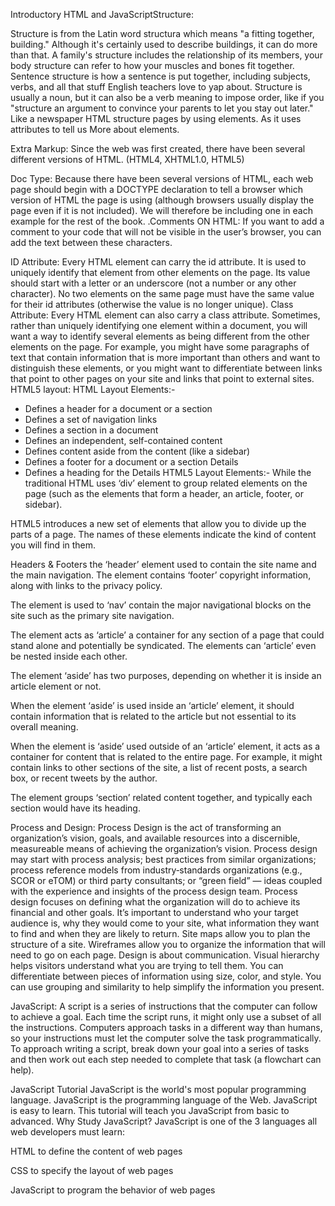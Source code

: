 
Introductory HTML and JavaScriptStructure:

Structure is from the Latin word structura which means "a fitting together, building." Although it's certainly used to describe buildings, it can do more than that. A family's
structure includes the relationship of its members, your body structure can refer to how your muscles and bones fit together. Sentence structure is how a sentence is put
together, including subjects, verbs, and all that stuff English teachers love to yap about. Structure is usually a noun, but it can also be a verb meaning to impose order,
like if you "structure an argument to convince your parents to let you stay out later."
Like a newspaper HTML structure pages by using elements. As it uses attributes to tell us More about elements.

Extra Markup:
Since the web was first created, there have been several different versions of HTML. (HTML4, XHTML1.0, HTML5)

Doc Type: Because there have been several versions of HTML, each web page should begin with a DOCTYPE declaration to tell a browser which version of HTML the page is using 
(although browsers usually display the page even if it is not included). We will therefore be including one in each example for the rest of the book.
.Comments ON HTML:
If you want to add a comment to your code that will not be visible in the user’s browser, you can add the text between these characters.

ID Attribute: Every HTML element can carry the id attribute. It is used to uniquely identify that element from other elements on the page. Its value should start with a letter 
or an underscore (not a number or any other character). No two elements on the same page must have the same value for their id attributes (otherwise the value is no longer 
unique).
Class Attribute: Every HTML element can also carry a class attribute. Sometimes, rather than uniquely identifying one element within a document, you will want a way to identify 
several elements as being different from the other elements on the page. For example, you might have some paragraphs of text that contain information that is more important than others and want to distinguish these elements, or you might want to differentiate between links that point to other pages on your site and links that point to external sites.
HTML5 layout:
HTML Layout Elements:-
- Defines a header for a document or a section
- Defines a set of navigation links
- Defines a section in a document
- Defines an independent, self-contained content
- Defines content aside from the content (like a sidebar)
- Defines a footer for a document or a section
Details
- Defines a heading for the
Details
HTML5 Layout Elements:-
While the traditional HTML uses ‘div’ element to group related elements on the page (such as the elements that form a header, an article, footer, or sidebar).

HTML5 introduces a new set of elements that allow you to divide up the parts of a page. The names of these elements indicate the kind of content you will find in them.

Headers & Footers the ‘header’ element used to contain the site name and the main navigation. The element contains ‘footer’ copyright information, along with links to the privacy policy.

The element is used to ‘nav’ contain the major navigational blocks on the site such as the primary site navigation.

The element acts as ‘article’ a container for any section of a page that could stand alone and potentially be syndicated. The elements can ‘article’ even be nested inside each other.

The element ‘aside’ has two purposes, depending on whether it is inside an article element or not.

When the element ‘aside’ is used inside an ‘article’ element, it should contain information that is related to the article but not essential to its overall meaning.

When the element is ‘aside’ used outside of an ‘article’ element, it acts as a container for content that is related to the entire page. For example, it might contain links to other sections of the site, a list of recent posts, a search box, or recent tweets by the author.

The element groups ‘section’ related content together, and typically each section would have its heading.

Process and Design:
Process Design is the act of transforming an organization’s vision, goals, and available resources into a discernible, measureable means of achieving the organization’s vision.
Process design may start with process analysis; best practices from similar organizations; process reference models from industry‐standards organizations (e.g., SCOR or eTOM) or third party consultants; or “green field” — ideas coupled with the experience and insights of the process design team. Process design focuses on defining what the organization will do to achieve its financial and other goals.
It’s important to understand who your target audience is, why they would come to your site, what information they want to find and when they are likely to return. Site maps allow you to plan the structure of a site. Wireframes allow you to organize the information that will need to go on each page. Design is about communication. Visual hierarchy helps visitors understand what you are trying to tell them. You can differentiate between pieces of information using size, color, and style. You can use grouping and similarity to help simplify the information you present.

JavaScript:
A script is a series of instructions that the computer can follow to achieve a goal. Each time the script runs, it might only use a subset of all the instructions. 
Computers approach tasks in a different way than humans, so your instructions must let the computer solve the task programmatically. To approach writing a script,
break down your goal into a series of tasks and then work out each step needed to complete that task (a flowchart can help).

JavaScript Tutorial
JavaScript is the world's most popular programming language.
JavaScript is the programming language of the Web.
JavaScript is easy to learn.
This tutorial will teach you JavaScript from basic to advanced.
Why Study JavaScript?
JavaScript is one of the 3 languages all web developers must learn:

HTML to define the content of web pages

CSS to specify the layout of web pages

JavaScript to program the behavior of web pages
